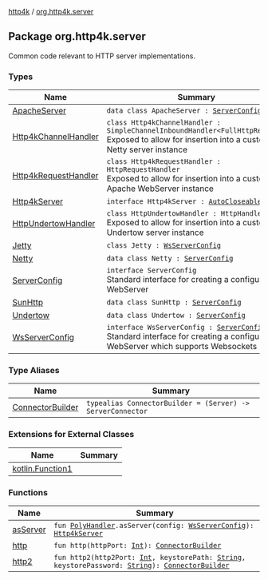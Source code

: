 [http4k](../index.md) / [org.http4k.server](./index.md)

## Package org.http4k.server

Common code relevant to HTTP server implementations.

### Types

| Name | Summary |
|---|---|
| [ApacheServer](-apache-server/index.md) | `data class ApacheServer : `[`ServerConfig`](-server-config/index.md) |
| [Http4kChannelHandler](-http4k-channel-handler/index.md) | `class Http4kChannelHandler : SimpleChannelInboundHandler<FullHttpRequest>`<br>Exposed to allow for insertion into a customised Netty server instance |
| [Http4kRequestHandler](-http4k-request-handler/index.md) | `class Http4kRequestHandler : HttpRequestHandler`<br>Exposed to allow for insertion into a customised Apache WebServer instance |
| [Http4kServer](-http4k-server/index.md) | `interface Http4kServer : `[`AutoCloseable`](http://docs.oracle.com/javase/6/docs/api/java/lang/AutoCloseable.html) |
| [HttpUndertowHandler](-http-undertow-handler/index.md) | `class HttpUndertowHandler : HttpHandler`<br>Exposed to allow for insertion into a customised Undertow server instance |
| [Jetty](-jetty/index.md) | `class Jetty : `[`WsServerConfig`](-ws-server-config/index.md) |
| [Netty](-netty/index.md) | `data class Netty : `[`ServerConfig`](-server-config/index.md) |
| [ServerConfig](-server-config/index.md) | `interface ServerConfig`<br>Standard interface for creating a configured WebServer |
| [SunHttp](-sun-http/index.md) | `data class SunHttp : `[`ServerConfig`](-server-config/index.md) |
| [Undertow](-undertow/index.md) | `data class Undertow : `[`ServerConfig`](-server-config/index.md) |
| [WsServerConfig](-ws-server-config/index.md) | `interface WsServerConfig : `[`ServerConfig`](-server-config/index.md)<br>Standard interface for creating a configured WebServer which supports Websockets |

### Type Aliases

| Name | Summary |
|---|---|
| [ConnectorBuilder](-connector-builder.md) | `typealias ConnectorBuilder = (Server) -> ServerConnector` |

### Extensions for External Classes

| Name | Summary |
|---|---|
| [kotlin.Function1](kotlin.-function1/index.md) |  |

### Functions

| Name | Summary |
|---|---|
| [asServer](as-server.md) | `fun `[`PolyHandler`](../org.http4k.websocket/-poly-handler/index.md)`.asServer(config: `[`WsServerConfig`](-ws-server-config/index.md)`): `[`Http4kServer`](-http4k-server/index.md) |
| [http](http.md) | `fun http(httpPort: `[`Int`](https://kotlinlang.org/api/latest/jvm/stdlib/kotlin/-int/index.html)`): `[`ConnectorBuilder`](-connector-builder.md) |
| [http2](http2.md) | `fun http2(http2Port: `[`Int`](https://kotlinlang.org/api/latest/jvm/stdlib/kotlin/-int/index.html)`, keystorePath: `[`String`](https://kotlinlang.org/api/latest/jvm/stdlib/kotlin/-string/index.html)`, keystorePassword: `[`String`](https://kotlinlang.org/api/latest/jvm/stdlib/kotlin/-string/index.html)`): `[`ConnectorBuilder`](-connector-builder.md) |
